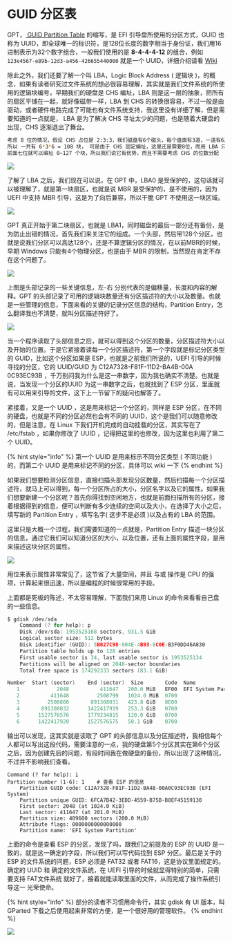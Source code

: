 # GUID 分区表

GPT，[ GUID Partition Table](https://en.wikipedia.org/wiki/GUID_Partition_Table) 的缩写，是 EFI 引导盘所使用的分区方式，GUID 也称为 UUID，即全球唯一的标识符，是128位长度的数字相当于身份证，我们用16进制表示为32个数字组合，一般我们使用的是 **8-4-4-4-12** 的组合，例如 `123e4567-e89b-12d3-a456-426655440000` 就是一个 UUID，详细介绍请看 [Wiki](https://en.wikipedia.org/wiki/Universally_unique_identifier)

除此之外，我们还要了解一个叫 LBA，Logic Block Address \( 逻辑块 \)，的概念，如果有读者研究过文件系统的想必很容易理解，其实就是我们文件系统的所使用的逻辑块编号，早期我们的硬盘是 CHS 编址，LBA 则是这一层的抽象，把所有的扇区平铺在一起，就好像磁带一样，LBA 到 CHS 的转换很容易，不过一般是由驱动，或者硬件电路完成了可能也有文件系统支持，我这里没有详细了解，但是需要知道的一点就是， LBA 是为了解决 CHS 寻址太少的问题，也是随着大硬盘的出现，CHS 逐渐退出了舞台。

```bash
考虑 8 位的情况，假设 CHS 占位是 2:3:3，我们磁盘有6个磁头，每个盘面有3道，一道有6扇区
所以 一共有 6*3*6 = 108 块， 可是由于 CHS 固定编址，这里还是需要8位，而用 LBA 只需要7位
前面七位就可以编址 0~127 个块，所以我们说它有优势，而且不需要考虑 CHS 的位数分配
```

![](../.gitbook/assets/tu-pian%20%282%29.png)

了解了 LBA 之后，我们现在可以说，在 GPT 中，LBA0 是受保护的，这句话就可以被理解了，就是第一块扇区，也就是说 MBR 是受保护的，是不使用的，因为 UEFI 中支持 MBR 引导，这是为了向后兼容，所以干脆 GPT 不使用这一块区域。

![](../.gitbook/assets/guid_partition_table_scheme.svg.png)

GPT 真正开始于第二块扇区，也就是 LBA1，同时磁盘的最后一部分还有备份，是为防止出错的情况，首先我们来关注它的组成。一个头部，然后带128个分区，也就是说我们分区可以高达128个，还是不算逻辑分区的情况，在以前MBR的时候，早期 Windows 只能有4个物理分区，也是由于 MBR 的限制，当然现在肯定不存在这个问题了。

![](../.gitbook/assets/image%20%2884%29.png)

上图是头部记录的一些关键信息，左-右 分别代表的是偏移量，长度和内容的解释。GPT 的头部记录了可用的逻辑块数量还有分区描述符的大小以及数量。也就是一些管理的信息，下面来看的关键的记录分区信息的结构，Partition Entry，怎么翻译我也不清楚，就叫分区描述符好了。

![](../.gitbook/assets/image%20%2822%29.png)

当一个程序读取了头部信息之后，就可以得到这个分区的数量，分区描述符大小以及开始的位置。于是它紧接着读每一个分区描述符，第一个字段就是标记分区类型的 GUID，比如这个分区如果是 ESP，也就是之前我们所说的，UEFI 引导的时候寻找的分区，它的 UUID/GUID 为 C12A7328-F81F-11D2-BA4B-00A 0C93EC93B ，千万别问我为什么是这一串数字，因为我也确实不清楚。也就是说，当发现一个分区的UUID 为这一串数字之后，也就找到了 ESP 分区，里面就有可以用来引导的文件，这下上一节留下的疑问也解答了。

紧接着，又是一个 UUID ，这是用来标记一个分区的，同样是 ESP 分区，在不同的硬盘，也就是不同的分区必然也会有不同的 UUID，这个是我们可以随意修改的，但是注意，在 Linux 下我们开机完成的自动挂载的分区，其实写在了 /etc/fstab ，如果你修改了 UUID ，记得把这里的也修改，因为这里也利用了第二个 UUID。

{% hint style="info" %}
第一个 UUID 是用来标示不同分区类型 \( 不同功能 \) 的，而第二个 UUID 是用来标记不同的分区，具体可以 wiki 一下
{% endhint %}

如果我们想要检测分区信息，直接扫描头部发现分区数量，然后扫描每一个分区描述符，就马上可以得到，每一个分区所占的大小，分区名字以及它的属性。如果我们想要新建一个分区呢？首先你得找到空闲地方，也就是前面扫描所有的分区，接着根据得到的信息，便可以判断有多少连续的空间以及大小，在选择了大小之后，填写新的 Partition Entry ，填写名字\( 这步不是必须 \)以及占有的 LBA 的范围。

这里只是大概一个过程，我们需要知道的一点就是，Partition Entry 描述一块分区的信息，通过它我们可以知道分区的大小，以及位置，还有上面的属性字段，是用来描述这块分区的属性。

![](../.gitbook/assets/image%20%2811%29.png)

用位来表示属性非常常见了，这节省了大量空间，并且 与或 操作是 CPU 的强项，计算起来很迅速，所以是编程的时候很常用的手段。

上面都是死板的陈述，不太容易理解，下面我们来用 Linux 的命令来看看自己盘的一些信息。

```c
$ gdisk /dev/sda
    Command (? for help): p
    Disk /dev/sda: 1953525168 sectors, 931.5 GiB
    Logical sector size: 512 bytes
    Disk identifier (GUID): 5B027C98-904E-4B93-8C0E-B3F0DD46A830
    Partition table holds up to 128 entries
    First usable sector is 34, last usable sector is 1953525134
    Partitions will be aligned on 2048-sector boundaries
    Total free space is 174292333 sectors (83.1 GiB)

Number  Start (sector)    End (sector)  Size       Code  Name
   1            2048          411647   200.0 MiB   EF00  EFI System Partition
   2          411648         2508799   1024.0 MiB  0700  
   3         2508800       891308031   423.8 GiB   8E00  
   4       891308032      1422417919   253.3 GiB   0700  
   5      1527576576      1779234815   120.0 GiB   0700  
   6      1422417920      1527576575   50.1 GiB    0700
```

输出可以发现，这其实就是读取了 GPT 的头部信息以及分区描述符，我相信每个人都可以写出这段代码，需要注意的一点，我的硬盘第5个分区其实在第6个分区之后，因为创建先后的问题，有段时间我在做硬盘的备份，所以出现了这种情况，不过并不影响我们查看。

```text
Command (? for help): i
Partition number (1-6): 1    # 查看 ESP 的信息
    Partition GUID code: C12A7328-F81F-11D2-BA4B-00A0C93EC93B (EFI System)
    Partition unique GUID: 6FCA7B42-3EDD-4559-B75B-B8EF45159130
    First sector: 2048 (at 1024.0 KiB)
    Last sector: 411647 (at 201.0 MiB)
    Partition size: 409600 sectors (200.0 MiB)
    Attribute flags: 0000000000000000
    Partition name: 'EFI System Partition'
```

上面的命令是查看 ESP 的分区，发现了吗，跟我们之前提及的 ESP 的 UUID 是一致的，就是这一确定的字段，所以我们可以写代码找到 ESP 分区。最后是关于的 ESP 的文件系统的问题，ESP 必须是 FAT32 或者 FAT16，这是协议里面规定的。确定的 UUID 和 确定的文件系统，在 UEFI 引导的时候就显得特别的简单，只需要支持 FAT文件系统 就好了，接着就能读取里面的文件，从而完成了操作系统引导这一 光荣使命。

{% hint style="info" %}
部分的读者不习惯用命令行，其实 gdisk 有 UI 版本，叫 GParted 下载之后使用起来非常的方便，是一个很好用的管理软件。
{% endhint %}

![](../.gitbook/assets/image%20%2896%29.png)

